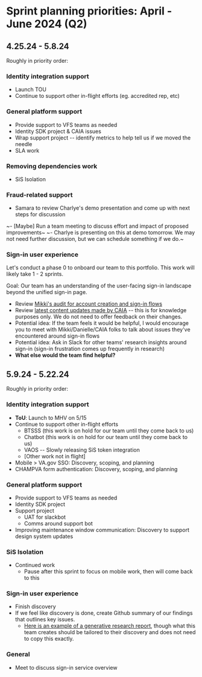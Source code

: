 # Sprint planning priorities: April - June 2024 (Q2)

## 4.25.24 - 5.8.24

Roughly in priority order:

### Identity integration support

- Launch TOU
- Continue to support other in-flight efforts (eg. accredited rep, etc)

### General platform support

- Provide support to VFS teams as needed
- Identity SDK project & CAIA issues
- Wrap support project --  identify metrics to help tell us if we moved the needle
- SLA work

### Removing dependencies work

- SiS Isolation

### Fraud-related support

- Samara to review Charlye's demo presentation and come up with next steps for discussion

~- [Maybe] Run a team meeting to discuss effort and impact of proposed improvements~
  ~- Charlye is presenting on this at demo tomorrow. We may not need further discussion, but we can schedule something if we do.~

### Sign-in user experience

Let's conduct a phase 0 to onboard our team to this portfolio. This work will likely take 1 - 2 sprints. 

Goal: Our team has an understanding of the user-facing sign-in landscape beyond the unified sign-in page.

- Review [Mikki's audit for account creation and sign-in flows](https://github.com/department-of-veterans-affairs/va.gov-team/blob/master/products/identity/login/discovery/account-creation-and-singn-in-flow-audit.pdf)
- Review [latest content updates made by CAIA](https://github.com/department-of-veterans-affairs/va.gov-team/issues/76785) -- this is for knowledge purposes only. We do not need to offer feedback on their changes.
- Potential idea: If the team feels it would be helpful, I would encourage you to meet with Mikki/Danielle/CAIA folks to talk about issues they've encountered around sign-in flows
- Potential idea: Ask in Slack for other teams' research insights around sign-in (sign-in frustration comes up frequently in research)
- **What else would the team find helpful?**

## 5.9.24 - 5.22.24

Roughly in priority order:

### Identity integration support

- **ToU**: Launch to MHV on 5/15
- Continue to support other in-flight efforts
  - BTSSS (this work is on hold for our team until they come back to us)
  - Chatbot (this work is on hold for our team until they come back to us)
  - VAOS -- Slowly releasing SiS token integration
  - [Other work not in flight]
- Mobile > VA.gov SSO: Discovery, scoping, and planning
- CHAMPVA form authentication: Discovery, scoping, and planning

### General platform support

- Provide support to VFS teams as needed
- Identity SDK project
- Support project
  - UAT for slackbot
  - Comms around support bot
- Improving maintenance window communication: Discovery to support design system updates

### SiS Isolation 

- Continued work
  - Pause after this sprint to focus on mobile work, then will come back to this

### Sign-in user experience

- Finish discovery
- If we feel like discovery is done, create Github summary of our findings that outlines key issues.
  - [Here is an example of a generative research report](https://github.com/department-of-veterans-affairs/va.gov-team/blob/master/products/identity-personalization/onboarding/discovery-research/2024-03-onboarding-generative-research/findings-summary.md), though what this team creates should be tailored to their discovery and does not need to copy this exactly.
 
### General

- Meet to discuss sign-in service overview
